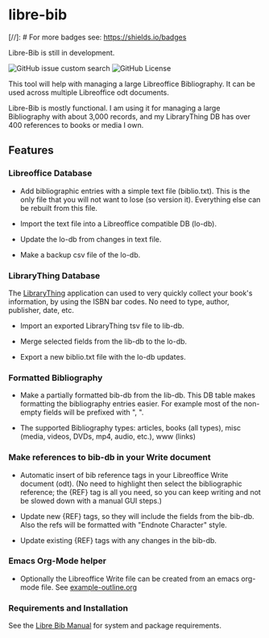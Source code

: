 # libre-bib
[//]: # For more badges see: https://shields.io/badges

Libre-Bib is still in development.

![GitHub issue custom search](https://img.shields.io/github/issues-search?query=repo%3ATurtleEngr%2Flibre-bib%20is%3Aopen&style=flat&label=issues)
![GitHub License](https://img.shields.io/github/license/TurtleEngr/libre-bib)

This tool will help with managing a large Libreoffice Bibliography.  It
can be used across multiple Libreoffice odt documents.

Libre-Bib is mostly functional. I am using it for managing a large
Bibliography with about 3,000 records, and my LibraryThing DB has over
400 references to books or media I own.

## Features

### Libreoffice Database

* Add bibliographic entries with a simple text file (biblio.txt).
  This is the only file that you will not want to lose (so version
  it). Everything else can be rebuilt from this file.

* Import the text file into a Libreoffice compatible DB (lo-db).

* Update the lo-db from changes in text file.

* Make a backup csv file of the lo-db.

### LibraryThing Database

The [LibraryThing](https://www.librarything.com/home) application can
used to very quickly collect your book's information, by using the
ISBN bar codes. No need to type, author, publisher, date, etc.

* Import an exported LibraryThing tsv file to lib-db.

* Merge selected fields from the lib-db to the lo-db.

* Export a new biblio.txt file with the lo-db updates.

### Formatted Bibliography

* Make a partially formatted bib-db from the lib-db.  This DB table
  makes formatting the bibliography entries easier. For example most
  of the non-empty fields will be prefixed with ", ".

* The supported Bibliography types: articles, books (all types), misc
  (media, videos, DVDs, mp4, audio, etc.), www (links)

### Make references to bib-db in your Write document

* Automatic insert of bib reference tags in your Libreoffice Write
  document (odt). (No need to highlight then select the bibliographic
  reference; the {REF} tag is all you need, so you can keep writing
  and not be slowed down with a manual GUI steps.)

* Update new {REF} tags, so they will include the fields from the
  bib-db. Also the refs will be formatted with "Endnote Character"
  style.

* Update existing {REF} tags with any changes in the bib-db.

### Emacs Org-Mode helper

* Optionally the Libreoffice Write file can be created from an emacs
  org-mode file. See
  [example-outline.org](src/doc/example/example-outline.org)

### Requirements and Installation

See the [Libre Bib Manual](src/doc/manual/libre-bib.md) for system and
package requirements.
